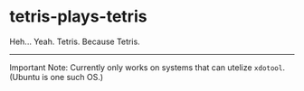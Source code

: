 # tetris-plays-tetris
Heh... Yeah. Tetris. Because Tetris.

***

Important Note: Currently only works on systems that can utelize `xdotool`. (Ubuntu is one such OS.)
